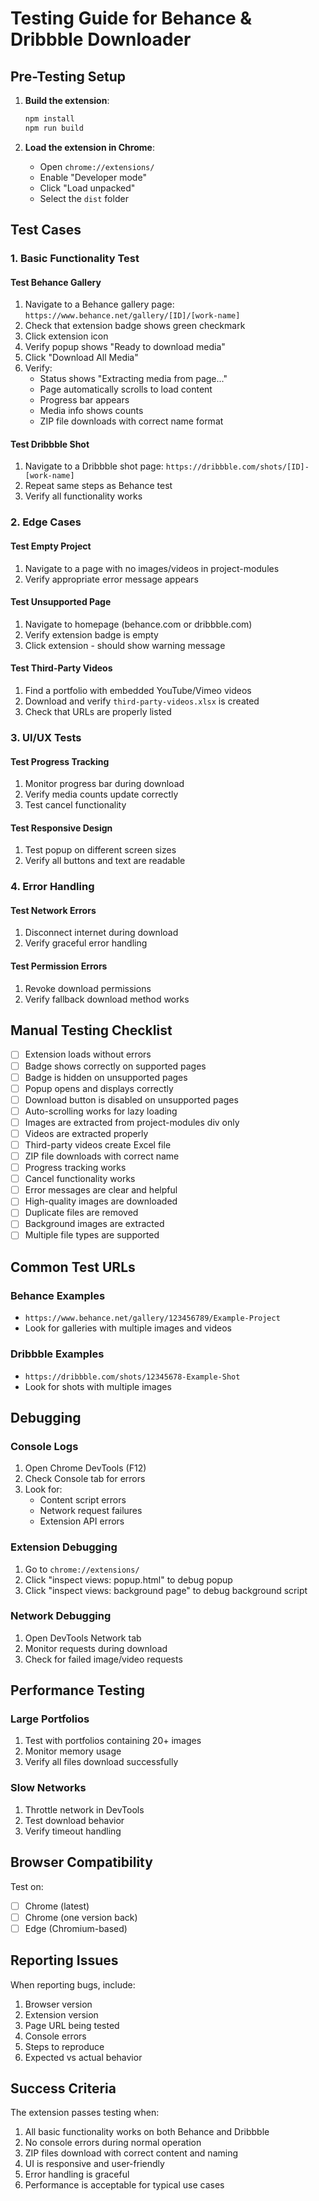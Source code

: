 # Testing Guide for Behance & Dribbble Downloader

## Pre-Testing Setup

1. **Build the extension**:
   ```bash
   npm install
   npm run build
   ```

2. **Load the extension in Chrome**:
   - Open `chrome://extensions/`
   - Enable "Developer mode"
   - Click "Load unpacked"
   - Select the `dist` folder

## Test Cases

### 1. Basic Functionality Test

#### Test Behance Gallery
1. Navigate to a Behance gallery page: `https://www.behance.net/gallery/[ID]/[work-name]`
2. Check that extension badge shows green checkmark
3. Click extension icon
4. Verify popup shows "Ready to download media"
5. Click "Download All Media"
6. Verify:
   - Status shows "Extracting media from page..."
   - Page automatically scrolls to load content
   - Progress bar appears
   - Media info shows counts
   - ZIP file downloads with correct name format

#### Test Dribbble Shot
1. Navigate to a Dribbble shot page: `https://dribbble.com/shots/[ID]-[work-name]`
2. Repeat same steps as Behance test
3. Verify all functionality works

### 2. Edge Cases

#### Test Empty Project
1. Navigate to a page with no images/videos in project-modules
2. Verify appropriate error message appears

#### Test Unsupported Page
1. Navigate to homepage (behance.com or dribbble.com)
2. Verify extension badge is empty
3. Click extension - should show warning message

#### Test Third-Party Videos
1. Find a portfolio with embedded YouTube/Vimeo videos
2. Download and verify `third-party-videos.xlsx` is created
3. Check that URLs are properly listed

### 3. UI/UX Tests

#### Test Progress Tracking
1. Monitor progress bar during download
2. Verify media counts update correctly
3. Test cancel functionality

#### Test Responsive Design
1. Test popup on different screen sizes
2. Verify all buttons and text are readable

### 4. Error Handling

#### Test Network Errors
1. Disconnect internet during download
2. Verify graceful error handling

#### Test Permission Errors
1. Revoke download permissions
2. Verify fallback download method works

## Manual Testing Checklist

- [ ] Extension loads without errors
- [ ] Badge shows correctly on supported pages
- [ ] Badge is hidden on unsupported pages
- [ ] Popup opens and displays correctly
- [ ] Download button is disabled on unsupported pages
- [ ] Auto-scrolling works for lazy loading
- [ ] Images are extracted from project-modules div only
- [ ] Videos are extracted properly
- [ ] Third-party videos create Excel file
- [ ] ZIP file downloads with correct name
- [ ] Progress tracking works
- [ ] Cancel functionality works
- [ ] Error messages are clear and helpful
- [ ] High-quality images are downloaded
- [ ] Duplicate files are removed
- [ ] Background images are extracted
- [ ] Multiple file types are supported

## Common Test URLs

### Behance Examples
- `https://www.behance.net/gallery/123456789/Example-Project`
- Look for galleries with multiple images and videos

### Dribbble Examples
- `https://dribbble.com/shots/12345678-Example-Shot`
- Look for shots with multiple images

## Debugging

### Console Logs
1. Open Chrome DevTools (F12)
2. Check Console tab for errors
3. Look for:
   - Content script errors
   - Network request failures
   - Extension API errors

### Extension Debugging
1. Go to `chrome://extensions/`
2. Click "inspect views: popup.html" to debug popup
3. Click "inspect views: background page" to debug background script

### Network Debugging
1. Open DevTools Network tab
2. Monitor requests during download
3. Check for failed image/video requests

## Performance Testing

### Large Portfolios
1. Test with portfolios containing 20+ images
2. Monitor memory usage
3. Verify all files download successfully

### Slow Networks
1. Throttle network in DevTools
2. Test download behavior
3. Verify timeout handling

## Browser Compatibility

Test on:
- [ ] Chrome (latest)
- [ ] Chrome (one version back)
- [ ] Edge (Chromium-based)

## Reporting Issues

When reporting bugs, include:
1. Browser version
2. Extension version
3. Page URL being tested
4. Console errors
5. Steps to reproduce
6. Expected vs actual behavior

## Success Criteria

The extension passes testing when:
1. All basic functionality works on both Behance and Dribbble
2. No console errors during normal operation
3. ZIP files download with correct content and naming
4. UI is responsive and user-friendly
5. Error handling is graceful
6. Performance is acceptable for typical use cases 